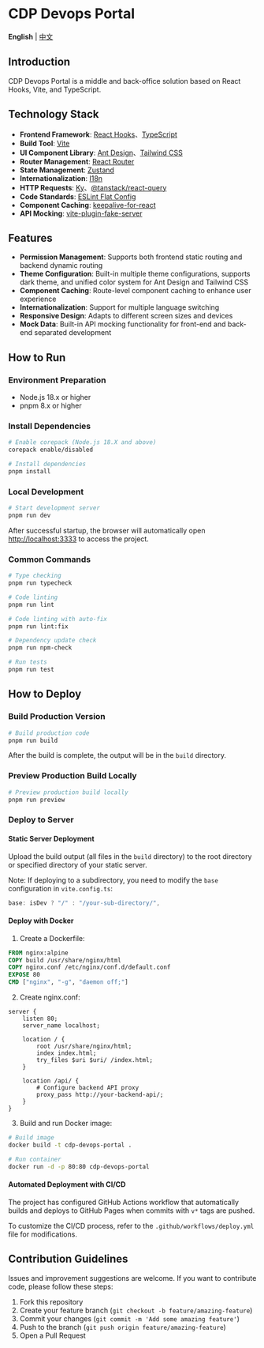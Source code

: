 # CDP Devops Portal

**English** | [中文](./README.md)

## Introduction

CDP Devops Portal is a middle and back-office solution based on React Hooks, Vite, and TypeScript.

## Technology Stack

- **Frontend Framework**: [React Hooks](https://react.dev/)、[TypeScript](https://www.typescriptlang.org/)
- **Build Tool**: [Vite](https://vitejs.dev/)
- **UI Component Library**: [Ant Design](https://ant.design/)、[Tailwind CSS](https://tailwindcss.com/docs/installation)
- **Router Management**: [React Router](https://reactrouter.com/)
- **State Management**: [Zustand](https://zustand-demo.pmnd.rs/)
- **Internationalization**: [I18n](https://react.i18next.com/)
- **HTTP Requests**: [Ky](https://github.com/sindresorhus/ky)、[@tanstack/react-query](https://tanstack.com/query/latest/docs/framework/react/overview)
- **Code Standards**: [ESLint Flat Config](https://eslint.org/docs/latest/use/configure/configuration-files-new/)
- **Component Caching**: [keepalive-for-react](https://github.com/irychen/keepalive-for-react)
- **API Mocking**: [vite-plugin-fake-server](https://fakerjs.dev/)

## Features

- **Permission Management**: Supports both frontend static routing and backend dynamic routing
- **Theme Configuration**: Built-in multiple theme configurations, supports dark theme, and unified color system for Ant Design and Tailwind CSS
- **Component Caching**: Route-level component caching to enhance user experience
- **Internationalization**: Support for multiple language switching
- **Responsive Design**: Adapts to different screen sizes and devices
- **Mock Data**: Built-in API mocking functionality for front-end and back-end separated development

## How to Run

### Environment Preparation

- Node.js 18.x or higher
- pnpm 8.x or higher

### Install Dependencies

```bash
# Enable corepack (Node.js 18.X and above)
corepack enable/disabled

# Install dependencies
pnpm install
```

### Local Development

```bash
# Start development server
pnpm run dev
```

After successful startup, the browser will automatically open [http://localhost:3333](http://localhost:3333) to access the project.

### Common Commands

```bash
# Type checking
pnpm run typecheck

# Code linting
pnpm run lint

# Code linting with auto-fix
pnpm run lint:fix

# Dependency update check
pnpm run npm-check

# Run tests
pnpm run test
```

## How to Deploy

### Build Production Version

```bash
# Build production code
pnpm run build
```

After the build is complete, the output will be in the `build` directory.

### Preview Production Build Locally

```bash
# Preview production build locally
pnpm run preview
```

### Deploy to Server

#### Static Server Deployment

Upload the build output (all files in the `build` directory) to the root directory or specified directory of your static server.

Note: If deploying to a subdirectory, you need to modify the `base` configuration in `vite.config.ts`:

```typescript
base: isDev ? "/" : "/your-sub-directory/",
```

#### Deploy with Docker

1. Create a Dockerfile:

```dockerfile
FROM nginx:alpine
COPY build /usr/share/nginx/html
COPY nginx.conf /etc/nginx/conf.d/default.conf
EXPOSE 80
CMD ["nginx", "-g", "daemon off;"]
```

2. Create nginx.conf:

```nginx
server {
    listen 80;
    server_name localhost;

    location / {
        root /usr/share/nginx/html;
        index index.html;
        try_files $uri $uri/ /index.html;
    }

    location /api/ {
        # Configure backend API proxy
        proxy_pass http://your-backend-api/;
    }
}
```

3. Build and run Docker image:

```bash
# Build image
docker build -t cdp-devops-portal .

# Run container
docker run -d -p 80:80 cdp-devops-portal
```

#### Automated Deployment with CI/CD

The project has configured GitHub Actions workflow that automatically builds and deploys to GitHub Pages when commits with `v*` tags are pushed.

To customize the CI/CD process, refer to the `.github/workflows/deploy.yml` file for modifications.

## Contribution Guidelines

Issues and improvement suggestions are welcome. If you want to contribute code, please follow these steps:

1. Fork this repository
2. Create your feature branch (`git checkout -b feature/amazing-feature`)
3. Commit your changes (`git commit -m 'Add some amazing feature'`)
4. Push to the branch (`git push origin feature/amazing-feature`)
5. Open a Pull Request
